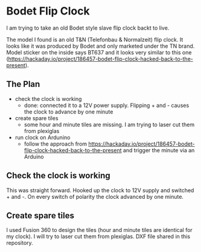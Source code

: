 # Bodet Flip Clock

I am trying to take an old Bodet style slave flip clock backt to live.

The model I found is an old T&N (Telefonbau & Normalzeit) flip clock. It looks like it was produced by Bodet and only marketed under the TN brand. Model sticker on the inside says BT637 and it looks very similar to this one (https://hackaday.io/project/186457-bodet-flip-clock-hacked-back-to-the-present).

## The Plan

* check the clock is working
  * done: connected it to a 12V power supply. Flipping + and - causes the clock to advance by one minute
* create spare tiles
  * some hour and minute tiles are missing. I am trying to laser cut them from plexiglas
* run clock on Ardunino
  * follow the approach from https://hackaday.io/project/186457-bodet-flip-clock-hacked-back-to-the-present and trigger the minute via an Arduino

## Check the clock is working

This was straight forward. Hooked up the clock to 12V supply and switched + and -. On every switch of polarity the clock advanced by one minute.

## Create spare tiles

I used Fusion 360 to design the tiles (hour and minute tiles are identical for my clock). I will try to laser cut them from plexiglas. DXF file shared in this repository.
